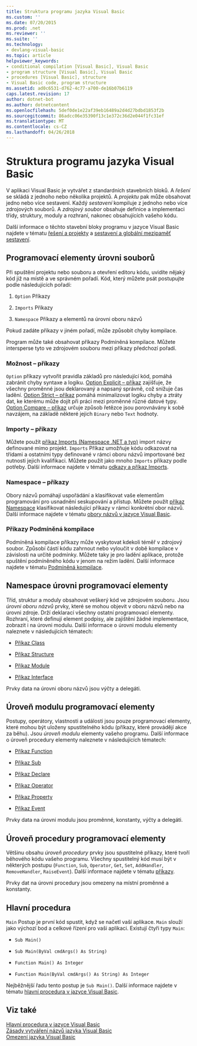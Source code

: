 ```yaml
---
title: Struktura programu jazyka Visual Basic
ms.custom: ''
ms.date: 07/20/2015
ms.prod: .net
ms.reviewer: ''
ms.suite: ''
ms.technology:
- devlang-visual-basic
ms.topic: article
helpviewer_keywords:
- conditional compilation [Visual Basic], Visual Basic
- program structure [Visual Basic], Visual Basic
- procedures [Visual Basic], structure
- Visual Basic code, program structure
ms.assetid: ad0c6531-d762-4c77-a700-de16b07b6119
caps.latest.revision: 17
author: dotnet-bot
ms.author: dotnetcontent
ms.openlocfilehash: 5def0de1e22af39eb16489a2d4d27bdbd1853f2b
ms.sourcegitcommit: 86adcc06e35390f13c1e372c36d2e044f1fc31ef
ms.translationtype: MT
ms.contentlocale: cs-CZ
ms.lasthandoff: 04/26/2018
---
```

# <a name="structure-of-a-visual-basic-program"></a>Struktura programu jazyka Visual Basic
V aplikaci Visual Basic je vytvářet z standardních stavebních bloků. A *řešení* se skládá z jednoho nebo několika projektů. A *projektu* pak může obsahovat jedno nebo více sestavení. Každý *sestavení* kompiluje z jednoho nebo více zdrojových souborů. A *zdrojový soubor* obsahuje definice a implementaci třídy, struktury, moduly a rozhraní, nakonec obsahujících vašeho kódu.  
  
 Další informace o těchto stavební bloky programu v jazyce Visual Basic najdete v tématu [řešení a projekty](/visualstudio/ide/solutions-and-projects-in-visual-studio) a [sestavení a globální mezipaměť sestavení](../../../visual-basic/programming-guide/concepts/assemblies-gac/index.md).  
  
## <a name="file-level-programming-elements"></a>Programovací elementy úrovni souborů  
 Při spuštění projektu nebo souboru a otevření editoru kódu, uvidíte nějaký kód již na místě a ve správném pořadí. Kód, který můžete psát postupujte podle následujících pořadí:  
  
1.  `Option` Příkazy  
  
2.  `Imports` Příkazy  
  
3.  `Namespace` Příkazy a elementů na úrovni oboru názvů  
  
 Pokud zadáte příkazy v jiném pořadí, může způsobit chyby kompilace.  
  
 Program může také obsahovat příkazy Podmíněná kompilace. Můžete intersperse tyto ve zdrojovém souboru mezi příkazy předchozí pořadí.  
  
### <a name="option-statements"></a>Možnost – příkazy  
 `Option` příkazy vytvořit pravidla základů pro následující kód, pomáhá zabránit chyby syntaxe a logiku. [Option Explicit – příkaz](../../../visual-basic/language-reference/statements/option-explicit-statement.md) zajišťuje, že všechny proměnné jsou deklarovaný a napsaný správně, což snižuje čas ladění. [Option Strict – příkaz](../../../visual-basic/language-reference/statements/option-strict-statement.md) pomáhá minimalizovat logiku chyby a ztráty dat, ke kterému může dojít při práci mezi proměnné různé datové typy. [Option Compare – příkaz](../../../visual-basic/language-reference/statements/option-compare-statement.md) určuje způsob řetězce jsou porovnávány k sobě navzájem, na základě některé jejich `Binary` nebo `Text` hodnoty.  
  
### <a name="imports-statements"></a>Importy – příkazy  
 Můžete použít [příkaz Imports (Namespace .NET a typ)](../../../visual-basic/language-reference/statements/imports-statement-net-namespace-and-type.md) import názvy definované mimo projekt. `Imports` Příkaz umožňuje kódu odkazovat na třídami a ostatními typy definované v rámci oboru názvů importované bez nutnosti jejich kvalifikaci. Můžete použít jako mnoho `Imports` příkazy podle potřeby. Další informace najdete v tématu [odkazy a příkaz Imports](../../../visual-basic/programming-guide/program-structure/references-and-the-imports-statement.md).  
  
### <a name="namespace-statements"></a>Namespace – příkazy  
 Obory názvů pomáhají uspořádání a klasifikovat vaše elementům programování pro usnadnění seskupování a přístup. Můžete použít [příkaz Namespace](../../../visual-basic/language-reference/statements/namespace-statement.md) klasifikovat následující příkazy v rámci konkrétní obor názvů. Další informace najdete v tématu [obory názvů v jazyce Visual Basic](../../../visual-basic/programming-guide/program-structure/namespaces.md).  
  
### <a name="conditional-compilation-statements"></a>Příkazy Podmíněná kompilace  
 Podmíněná kompilace příkazy může vyskytovat kdekoli téměř v zdrojový soubor. Způsobí částí kódu zahrnout nebo vyloučit v době kompilace v závislosti na určité podmínky. Můžete taky je pro ladění aplikace, protože spuštění podmíněného kódu v jenom na režim ladění. Další informace najdete v tématu [Podmíněná kompilace](../../../visual-basic/programming-guide/program-structure/conditional-compilation.md).  
  
## <a name="namespace-level-programming-elements"></a>Namespace úrovni programovací elementy  
 Tříd, struktur a moduly obsahovat veškerý kód ve zdrojovém souboru. Jsou *úrovni oboru názvů* prvky, které se mohou objevit v oboru názvů nebo na úrovni zdroje. Drží deklarací všechny ostatní programovací elementy. Rozhraní, které definují element podpisy, ale zajištění žádné implementace, zobrazit i na úrovni modulu. Další informace o úrovni modulu elementy naleznete v následujících tématech:  
  
-   [Příkaz Class](../../../visual-basic/language-reference/statements/class-statement.md)  
  
-   [Příkaz Structure](../../../visual-basic/language-reference/statements/structure-statement.md)  
  
-   [Příkaz Module](../../../visual-basic/language-reference/statements/module-statement.md)  
  
-   [Příkaz Interface](../../../visual-basic/language-reference/statements/interface-statement.md)  
  
 Prvky data na úrovni oboru názvů jsou výčty a delegáti.  
  
## <a name="module-level-programming-elements"></a>Úroveň modulu programovací elementy  
 Postupy, operátory, vlastnosti a události jsou pouze programovací elementy, které mohou být uloženy spustitelného kódu (příkazy, které provádějí akce za běhu). Jsou *úroveň modulu* elementy vašeho programu. Další informace o úroveň procedury elementy naleznete v následujících tématech:  
  
-   [Příkaz Function](../../../visual-basic/language-reference/statements/function-statement.md)  
  
-   [Příkaz Sub](../../../visual-basic/language-reference/statements/sub-statement.md)  
  
-   [Příkaz Declare](../../../visual-basic/language-reference/statements/declare-statement.md)  
  
-   [Příkaz Operator](../../../visual-basic/language-reference/statements/operator-statement.md)  
  
-   [Příkaz Property](../../../visual-basic/language-reference/statements/property-statement.md)  
  
-   [Příkaz Event](../../../visual-basic/language-reference/statements/event-statement.md)  
  
 Prvky data na úrovni modulu jsou proměnné, konstanty, výčty a delegáti.  
  
## <a name="procedure-level-programming-elements"></a>Úroveň procedury programovací elementy  
 Většinu obsahu *úroveň procedury* prvky jsou spustitelné příkazy, které tvoří běhového kódu vašeho programu. Všechny spustitelný kód musí být v některých postupu (`Function`, `Sub`, `Operator`, `Get`, `Set`, `AddHandler`, `RemoveHandler`, `RaiseEvent`). Další informace najdete v tématu [příkazy](../../../visual-basic/programming-guide/language-features/statements.md).  
  
 Prvky dat na úrovni procedury jsou omezeny na místní proměnné a konstanty.  
  
## <a name="the-main-procedure"></a>Hlavní procedura  
 `Main` Postup je první kód spustit, když se načetl vaší aplikace. `Main` slouží jako výchozí bod a celkové řízení pro vaši aplikaci. Existují čtyři typy `Main`:  
  
-   `Sub Main()`  
  
-   `Sub Main(ByVal cmdArgs() As String)`  
  
-   `Function Main() As Integer`  
  
-   `Function Main(ByVal cmdArgs() As String) As Integer`  
  
 Nejběžnější řadu tento postup je `Sub Main()`. Další informace najdete v tématu [hlavní procedura v jazyce Visual Basic](../../../visual-basic/programming-guide/program-structure/main-procedure.md).  
  
## <a name="see-also"></a>Viz také  
 [Hlavní procedura v jazyce Visual Basic](../../../visual-basic/programming-guide/program-structure/main-procedure.md)  
 [Zásady vytváření názvů jazyka Visual Basic](../../../visual-basic/programming-guide/program-structure/naming-conventions.md)  
 [Omezení jazyka Visual Basic](../../../visual-basic/programming-guide/program-structure/limitations.md)
